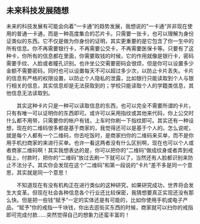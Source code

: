 ## 未来科技发展随想


未来的科技发展有可能会向着“一卡通”的趋势发展，我想说的”一卡通“并非现在使用的普通一卡通，而是一种高度集合的芯片卡。只需要一张卡，也可以理解为身份证类似的东西。它不仅是做为你身份的证明，其实更重要的是它包含了你一生中的所有信息。你不再需要银行卡，不再需要公交卡，不再需要医保卡等。只要有了这种卡，你所有的信息都在里面，你需要取钱的时候，它的作用就像是银行卡，密码需要手纹、人脸或者瞳孔识别。也许坐公交需要密码会很烦，但是你可以设置多少金额不需要密码，同时也可以设置每天不可以超过多少次，以防止卡片丢失。卡片的信息有严格的权限设置，以防止个人隐私的泄露，比如银行只能读取到个人与银行相关的信息，其实信息却是无法获取到的；学校只能读取个人的学籍类信息，其他信息无法读取到。

　　其实这种卡片只是一种可以读取信息的东西，也可以完全不需要所谓的卡片，只有有唯一可以证明你的东西即可。或许可以采用指纹或其他来代码，你上公交时什么都不用带，只需要你的帐户有钱，上车时你刷一下指纹即可。其实还有一种设想，现在的二维码很多都是基于商家的，我觉得还可以是基于个人的。怎么说呢，就是每个人都有一个二维码，你去吃饭时，是商家扫你的二维码来买单，而不是你用手机扫商家的来进行买单。也许一看这两者没有什么区别啊，现在也可以个人或者商家二维码啊！其实我想表达的是，你可以把你的“二维码”做成纹身或者弄到戒指上，付款时，把你的“二维码”放过去刷一下就可以了，当然还有人脸都识别来防止不法分子。其实你会发现在这个“二维码”和第一段说的“卡片”差不多是同一个意思，其实就是同一个意思！

　　不知道现在有没有机构正在进行类似的这种研究，如果研究成功，世界将会发生大变革。但现在社会各种信息各个行业还比较保密，我猜想要真正实现还没有那么快。但是把一些钱“赋予”一定的实体还是有可能的，比如你使用手机或电子产品，“赋予”你的戒指一千块钱，你出去逛街买东西的时候，商家就可以扫你的戒指即可完成付款……突然觉得自己的想象力还蛮丰富的！